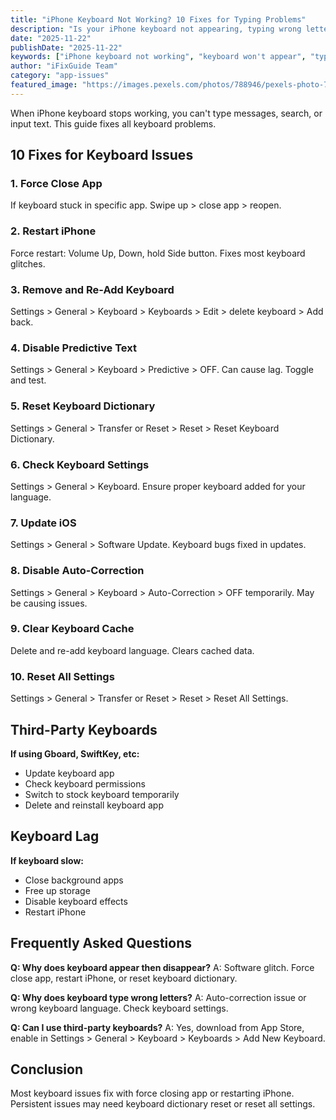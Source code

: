 ```yaml
---
title: "iPhone Keyboard Not Working? 10 Fixes for Typing Problems"
description: "Is your iPhone keyboard not appearing, typing wrong letters, or lagging? Fix all keyboard issues with our troubleshooting guide."
date: "2025-11-22"
publishDate: "2025-11-22"
keywords: ["iPhone keyboard not working", "keyboard won't appear", "typing problems iPhone", "keyboard lagging", "fix iPhone keyboard"]
author: "iFixGuide Team"
category: "app-issues"
featured_image: "https://images.pexels.com/photos/788946/pexels-photo-788946.jpeg?auto=compress&cs=tinysrgb&w=1200"
---
```


When iPhone keyboard stops working, you can't type messages, search, or input text. This guide fixes all keyboard problems.

## 10 Fixes for Keyboard Issues

### 1. Force Close App
If keyboard stuck in specific app. Swipe up > close app > reopen.

### 2. Restart iPhone
Force restart: Volume Up, Down, hold Side button. Fixes most keyboard glitches.

### 3. Remove and Re-Add Keyboard
Settings > General > Keyboard > Keyboards > Edit > delete keyboard > Add back.

### 4. Disable Predictive Text
Settings > General > Keyboard > Predictive > OFF. Can cause lag. Toggle and test.

### 5. Reset Keyboard Dictionary
Settings > General > Transfer or Reset > Reset > Reset Keyboard Dictionary.

### 6. Check Keyboard Settings
Settings > General > Keyboard. Ensure proper keyboard added for your language.

### 7. Update iOS
Settings > General > Software Update. Keyboard bugs fixed in updates.

### 8. Disable Auto-Correction
Settings > General > Keyboard > Auto-Correction > OFF temporarily. May be causing issues.

### 9. Clear Keyboard Cache
Delete and re-add keyboard language. Clears cached data.

### 10. Reset All Settings
Settings > General > Transfer or Reset > Reset > Reset All Settings.

## Third-Party Keyboards

**If using Gboard, SwiftKey, etc:**
- Update keyboard app
- Check keyboard permissions
- Switch to stock keyboard temporarily
- Delete and reinstall keyboard app

## Keyboard Lag

**If keyboard slow:**
- Close background apps
- Free up storage
- Disable keyboard effects
- Restart iPhone

## Frequently Asked Questions

**Q: Why does keyboard appear then disappear?**
A: Software glitch. Force close app, restart iPhone, or reset keyboard dictionary.

**Q: Why does keyboard type wrong letters?**
A: Auto-correction issue or wrong keyboard language. Check keyboard settings.

**Q: Can I use third-party keyboards?**
A: Yes, download from App Store, enable in Settings > General > Keyboard > Keyboards > Add New Keyboard.

## Conclusion
Most keyboard issues fix with force closing app or restarting iPhone. Persistent issues may need keyboard dictionary reset or reset all settings.
